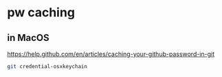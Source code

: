 # pw caching

## in MacOS

https://help.github.com/en/articles/caching-your-github-password-in-git

```sh 
git credential-osxkeychain
```


